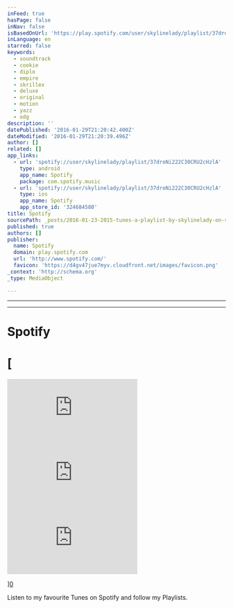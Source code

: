 ```yaml
---
inFeed: true
hasPage: false
inNav: false
isBasedOnUrl: 'https://play.spotify.com/user/skylinelady/playlist/37droNi222C30CRU2cHzlA?play=true&utm_source=open.spotify.com&utm_medium=open'
inLanguage: en
starred: false
keywords:
  - soundtrack
  - cookie
  - diplo
  - empire
  - skrillex
  - deluxe
  - original
  - motion
  - yazz
  - odg
description: ''
datePublished: '2016-01-29T21:20:42.400Z'
dateModified: '2016-01-29T21:20:39.496Z'
author: []
related: []
app_links:
  - url: 'spotify://user/skylinelady/playlist/37droNi222C30CRU2cHzlA'
    type: android
    app_name: Spotify
    package: com.spotify.music
  - url: 'spotify://user/skylinelady/playlist/37droNi222C30CRU2cHzlA'
    type: ios
    app_name: Spotify
    app_store_id: '324684580'
title: Spotify
sourcePath: _posts/2016-01-23-2015-tunes-a-playlist-by-skylinelady-on-spotify.md
published: true
authors: []
publisher:
  name: Spotify
  domain: play.spotify.com
  url: 'http://www.spotify.com/'
  favicon: 'https://d4gv47jue7myv.cloudfront.net/images/favicon.png'
_context: 'http://schema.org'
_type: MediaObject

---
```

****

****

# Spotify

# [

<iframe src=" https:=" frameborder="0" style=""><iframe src="https://embed.spotify.com/?uri=spotify:user:erebore:playlist:2bYRcBtyYt4DBREWnEsxy8&amp;view=coverart" frameborder="0"></iframe><iframe src="https://embed.spotify.com/?uri=spotify:user:erebore:playlist:0l23964oUbSOVAyozFjNAb&amp;theme=white" frameborder="0"></iframe><iframe src="https://embed.spotify.com/?uri=spotify:user:erebore:playlist:1QXOXOxWF4Zd4KjKoT1HWz&amp;theme=white&amp;view=coverart" frameborder="0"></iframe></iframe>

][0]

Listen to my favourite Tunes on Spotify and follow my Playlists.

[0]: href